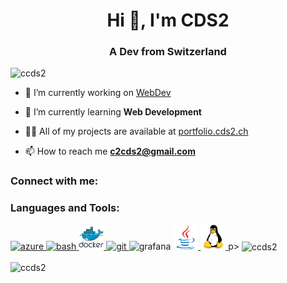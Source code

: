 <h1 align="center">Hi 👋, I'm CDS2</h1>
<h3 align="center">A Dev from Switzerland</h3>

<p align="left"> <img src="https://komarev.com/ghpvc/?username=ccds2&label=Profile%20views&color=0e75b6&style=flat" alt="ccds2" /> </p>

- 🔭 I’m currently working on [WebDev](https://github.com/CCDS2/WebDev)

- 🌱 I’m currently learning **Web Development**

- 👨‍💻 All of my projects are available at [portfolio.cds2.ch](portfolio.cds2.ch)

- 📫 How to reach me **c2cds2@gmail.com**

<h3 align="left">Connect with me:</h3>
<p align="left">
</p>

<h3 align="left">Languages and Tools:</h3>
<p align="left"> <a href="https://azure.microsoft.com/en-in/" target="_blank" rel="noreferrer"> <img src="https://www.vectorlogo.zone/logos/microsoft_azure/microsoft_azure-icon.svg" alt="azure" width="40" height="40"/> </a> <a href="https://www.gnu.org/software/bash/" target="_blank" rel="noreferrer"> <img src="https://www.vectorlogo.zone/logos/gnu_bash/gnu_bash-icon.svg" alt="bash" width="40" height="40"/> </a> <a href="https://www.docker.com/" target="_blank" rel="noreferrer"> <img src="https://raw.githubusercontent.com/devicons/devicon/master/icons/docker/docker-original-wordmark.svg" alt="docker" width="40" height="40"/> </a> <a href="https://git-scm.com/" target="_blank" rel="noreferrer"> <img src="https://www.vectorlogo.zone/logos/git-scm/git-scm-icon.svg" alt="git" width="40" height="40"/> </a>  <img src="https://www.vectorlogo.zone/logos/grafana/grafana-icon.svg" alt="grafana" width="40" height="40"/> </a> <a href="https://www.java.com" target="_blank" rel="noreferrer"> <img src="https://raw.githubusercontent.com/devicons/devicon/master/icons/java/java-original.svg" alt="java" width="40" height="40"/> </a> <a href="https://www.linux.org/" target="_blank" rel="noreferrer"> <img src="https://raw.githubusercontent.com/devicons/devicon/master/icons/linux/linux-original.svg" alt="linux" width="40" height="40"/> </a> p>&nbsp;<img align="center" src="https://github-readme-stats.vercel.app/api?username=ccds2&show_icons=true&locale=en" alt="ccds2" /></p>

<p><img align="center" src="https://github-readme-streak-stats.herokuapp.com/?user=ccds2&" alt="ccds2" /></p>

